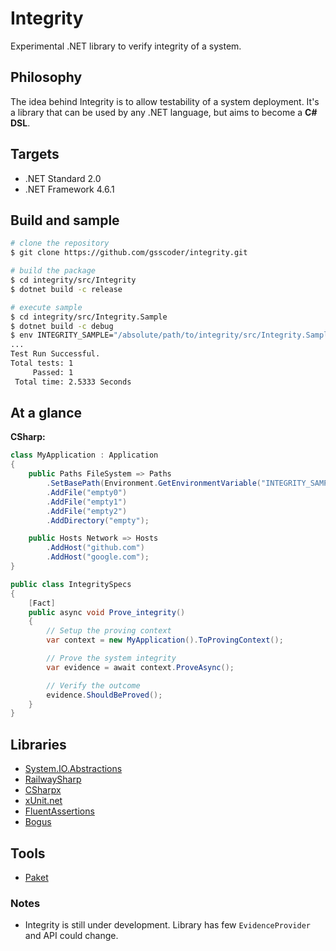 # Integrity

Experimental .NET library to verify integrity of a system.

## Philosophy

The idea behind Integrity is to allow testability of a system deployment. It's a library that can be used by any .NET language, but aims to become a **C# DSL**.

## Targets

- .NET Standard 2.0
- .NET Framework 4.6.1

## Build and sample

```sh
# clone the repository
$ git clone https://github.com/gsscoder/integrity.git

# build the package
$ cd integrity/src/Integrity
$ dotnet build -c release

# execute sample
$ cd integrity/src/Integrity.Sample
$ dotnet build -c debug
$ env INTEGRITY_SAMPLE="/absolute/path/to/integrity/src/Integrity.Sample/data" dotnet test
...
Test Run Successful.
Total tests: 1
     Passed: 1
 Total time: 2.5333 Seconds
```

## At a glance

**CSharp:**

```csharp
class MyApplication : Application 
{
    public Paths FileSystem => Paths
        .SetBasePath(Environment.GetEnvironmentVariable("INTEGRITY_SAMPLE"))
        .AddFile("empty0")
        .AddFile("empty1")
        .AddFile("empty2")
        .AddDirectory("empty");

    public Hosts Network => Hosts
        .AddHost("github.com")
        .AddHost("google.com");
}

public class IntegritySpecs
{
    [Fact]
    public async void Prove_integrity()
    {
        // Setup the proving context
        var context = new MyApplication().ToProvingContext();

        // Prove the system integrity
        var evidence = await context.ProveAsync();

        // Verify the outcome
        evidence.ShouldBeProved();
    }
}
```

## Libraries

- [System.IO.Abstractions](https://github.com/System-IO-Abstractions/System.IO.Abstractions)
- [RailwaySharp](https://github.com/gsscoder/railwaysharp)
- [CSharpx](https://github.com/gsscoder/csharpx)
- [xUnit.net](https://github.com/xunit/xunit)
- [FluentAssertions](https://github.com/fluentassertions/fluentassertions)
- [Bogus](https://github.com/bchavez/Bogus)

## Tools

- [Paket](https://github.com/fsprojects/Paket)

### Notes

- Integrity is still under development. Library has few `EvidenceProvider` and API could change.
